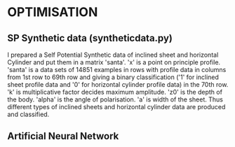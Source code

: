 # OPTIMISATION

SP Synthetic data (syntheticdata.py)
---
   I prepared a Self Potential Synthetic data of inclined sheet and horizontal Cylinder and put them in a matrix 'santa'.
'x' is a point on principle profile. 
'santa' is a data sets of 14851 examples in rows with profile data in columns from 1st row to 69th row and giving a binary classification ('1' for inclined sheet profile data and '0' for horizontal cylinder profile data) in the 70th row.
'k' is multiplicative factor decides maximum amplitude. 
'z0' is the depth of the body.
'alpha' is the angle of polarisation.
'a' is width of the sheet.
Thus different types of inclined sheets and horizontal cylinder data are produced and classified.

Artificial Neural Network
---
